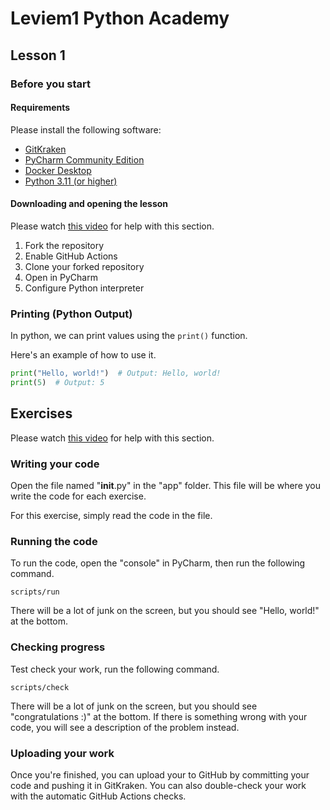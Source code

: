 # Leviem1 Python Academy
## Lesson 1
### Before you start

#### Requirements
Please install the following software:

- [GitKraken](https://www.gitkraken.com/download)
- [PyCharm Community Edition](https://www.jetbrains.com/pycharm/)
- [Docker Desktop](https://www.docker.com/products/docker-desktop/)
- [Python 3.11 (or higher)](https://www.python.org/downloads/)

#### Downloading and opening the lesson
Please watch [this video]() for help with this section. 

1. Fork the repository
2. Enable GitHub Actions
3. Clone your forked repository
4. Open in PyCharm
5. Configure Python interpreter

### Printing (Python Output)
In python, we can print values using the `print()` function.

Here's an example of how to use it.
```python
print("Hello, world!")  # Output: Hello, world!
print(5)  # Output: 5
```

## Exercises

Please watch [this video]() for help with this section.

### Writing your code
Open the file named "__init__.py" in the "app" folder. This file will be where you
write the code for each exercise.

For this exercise, simply read the code in the file.

### Running the code
To run the code, open the "console" in PyCharm, then run the following command.
```shell
scripts/run
```

There will be a lot of junk on the screen, but you should see "Hello, world!" at the
bottom.

### Checking progress
Test check your work, run the following command.
```shell
scripts/check
```

There will be a lot of junk on the screen, but you should see "congratulations :)" at
the bottom. If there is something wrong with your code, you will see a description of
the problem instead.

### Uploading your work
Once you're finished, you can upload your to GitHub by committing your code and pushing
it in GitKraken. You can also double-check your work with the automatic GitHub Actions
checks.